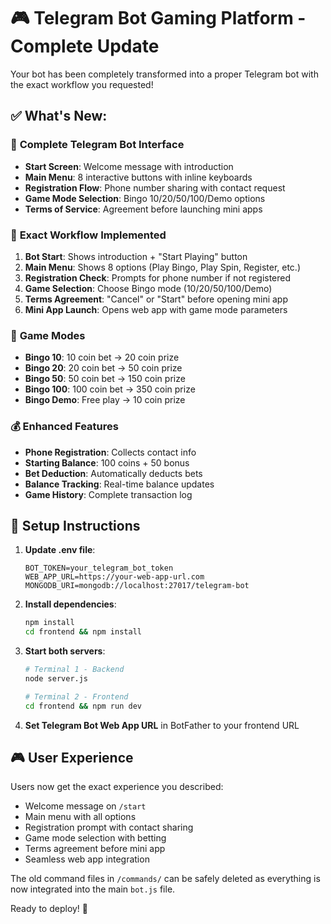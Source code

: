# 🎮 Telegram Bot Gaming Platform - Complete Update

Your bot has been completely transformed into a proper Telegram bot with the exact workflow you requested!

## ✅ **What's New:**

### 🤖 **Complete Telegram Bot Interface**
- **Start Screen**: Welcome message with introduction
- **Main Menu**: 8 interactive buttons with inline keyboards
- **Registration Flow**: Phone number sharing with contact request
- **Game Mode Selection**: Bingo 10/20/50/100/Demo options
- **Terms of Service**: Agreement before launching mini apps

### 📱 **Exact Workflow Implemented**

1. **Bot Start**: Shows introduction + "Start Playing" button
2. **Main Menu**: Shows 8 options (Play Bingo, Play Spin, Register, etc.)
3. **Registration Check**: Prompts for phone number if not registered
4. **Game Selection**: Choose Bingo mode (10/20/50/100/Demo)
5. **Terms Agreement**: "Cancel" or "Start" before opening mini app
6. **Mini App Launch**: Opens web app with game mode parameters

### 🎯 **Game Modes**
- **Bingo 10**: 10 coin bet → 20 coin prize
- **Bingo 20**: 20 coin bet → 50 coin prize  
- **Bingo 50**: 50 coin bet → 150 coin prize
- **Bingo 100**: 100 coin bet → 350 coin prize
- **Bingo Demo**: Free play → 10 coin prize

### 💰 **Enhanced Features**
- **Phone Registration**: Collects contact info
- **Starting Balance**: 100 coins + 50 bonus
- **Bet Deduction**: Automatically deducts bets
- **Balance Tracking**: Real-time balance updates
- **Game History**: Complete transaction log

## 🚀 **Setup Instructions**

1. **Update .env file**:
   ```
   BOT_TOKEN=your_telegram_bot_token
   WEB_APP_URL=https://your-web-app-url.com
   MONGODB_URI=mongodb://localhost:27017/telegram-bot
   ```

2. **Install dependencies**:
   ```bash
   npm install
   cd frontend && npm install
   ```

3. **Start both servers**:
   ```bash
   # Terminal 1 - Backend
   node server.js
   
   # Terminal 2 - Frontend  
   cd frontend && npm run dev
   ```

4. **Set Telegram Bot Web App URL** in BotFather to your frontend URL

## 🎮 **User Experience**

Users now get the exact experience you described:
- Welcome message on `/start`
- Main menu with all options
- Registration prompt with contact sharing
- Game mode selection with betting
- Terms agreement before mini app
- Seamless web app integration

The old command files in `/commands/` can be safely deleted as everything is now integrated into the main `bot.js` file.

Ready to deploy! 🚀
